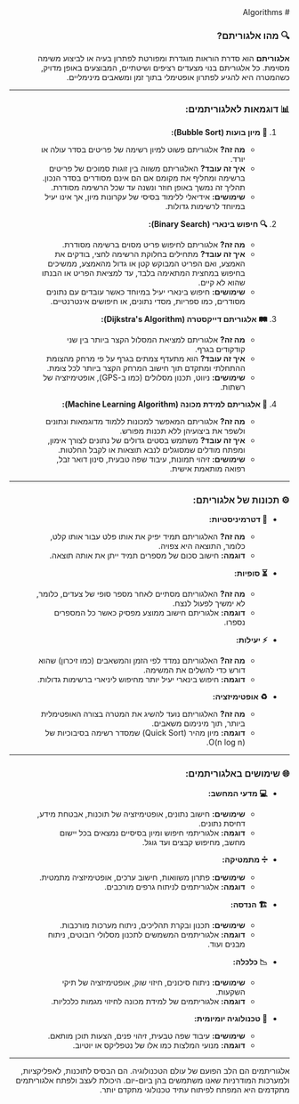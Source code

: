 <div dir="rtl">
# Algorithms

### 🔍 מהו אלגוריתם?
**אלגוריתם** הוא סדרת הוראות מוגדרת ומפורטת לפתרון בעיה או לביצוע משימה מסוימת. כל אלגוריתם בנוי מצעדים רציפים ושיטתיים, המבוצעים באופן מדויק, כשהמטרה היא להגיע לפתרון אופטימלי בתוך זמן ומשאבים מינימליים.

---

### 📊 דוגמאות לאלגוריתמים:
1. **🔄 מיון בועות (Bubble Sort):**
   - **מה זה?** אלגוריתם פשוט למיון רשימה של פריטים בסדר עולה או יורד.
   - **איך זה עובד?** האלגוריתם משווה בין זוגות סמוכים של פריטים ברשימה ומחליף את מקומם אם הם אינם מסודרים בסדר הנכון. תהליך זה נמשך באופן חוזר ונשנה עד שכל הרשימה מסודרת.
   - **שימושים:** אידיאלי ללימוד בסיסי של עקרונות מיון, אך אינו יעיל במיוחד לרשימות גדולות.

2. **🔍 חיפוש בינארי (Binary Search):**
   - **מה זה?** אלגוריתם לחיפוש פריט מסוים ברשימה מסודרת.
   - **איך זה עובד?** מתחילים בחלוקת הרשימה לחצי, בודקים את האמצע, ואם הפריט המבוקש קטן או גדול מהאמצע, ממשיכים בחיפוש במחצית המתאימה בלבד, עד למציאת הפריט או הבנתו שהוא לא קיים.
   - **שימושים:** חיפוש בינארי יעיל במיוחד כאשר עובדים עם נתונים מסודרים, כמו ספריות, מסדי נתונים, או חיפושים אינטרנטיים.

3. **🛤️ אלגוריתם דייקסטרה (Dijkstra's Algorithm):**
   - **מה זה?** אלגוריתם למציאת המסלול הקצר ביותר בין שני קודקודים בגרף.
   - **איך זה עובד?** הוא מתעדף צמתים בגרף על פי מרחק מהצומת ההתחלתי ומתקדם תוך חישוב המרחק הקצר ביותר לכל צומת.
   - **שימושים:** ניווט, תכנון מסלולים (כמו ב-GPS), אופטימיזציה של רשתות.

4. **🧠 אלגוריתם למידת מכונה (Machine Learning Algorithm):**
   - **מה זה?** אלגוריתם המאפשר למכונות ללמוד מדוגמאות ונתונים ולשפר את ביצועיהן ללא תכנות מפורש.
   - **איך זה עובד?** משתמש בסטים גדולים של נתונים לצורך אימון, ומפתח מודלים שמסוגלים לנבא תוצאות או לקבל החלטות.
   - **שימושים:** זיהוי תמונות, עיבוד שפה טבעית, סינון דואר זבל, רפואה מותאמת אישית.

---

### ⚙️ תכונות של אלגוריתם:
- **🧩 דטרמיניסטיות:** 
  - **מה זה?** האלגוריתם תמיד יפיק את אותו פלט עבור אותו קלט, כלומר, התוצאה היא צפויה.
  - **דוגמה:** חישוב סכום של מספרים תמיד ייתן את אותה תוצאה.
  
- **⏳ סופיות:** 
  - **מה זה?** האלגוריתם מסתיים לאחר מספר סופי של צעדים, כלומר, לא ימשיך לפעול לנצח.
  - **דוגמה:** אלגוריתם חישוב ממוצע מפסיק כאשר כל המספרים נספרו.

- **⚡ יעילות:** 
  - **מה זה?** האלגוריתם נמדד לפי הזמן והמשאבים (כמו זיכרון) שהוא דורש כדי להשלים את המשימה.
  - **דוגמה:** חיפוש בינארי יעיל יותר מחיפוש ליניארי ברשימות גדולות.

- **♻️ אופטימיזציה:** 
  - **מה זה?** האלגוריתם נועד להשיג את המטרה בצורה האופטימלית ביותר, תוך מינימום משאבים.
  - **דוגמה:** מיון מהיר (Quick Sort) שמסדר רשימה בסיבוכיות של O(n log n).

---

### 🌐 שימושים באלגוריתמים:
- **💻 מדעי המחשב:**
  - **שימושים:** חישוב נתונים, אופטימיזציה של תוכנות, אבטחת מידע, דחיסת נתונים.
  - **דוגמה:** אלגוריתמי חיפוש ומיון בסיסיים נמצאים בכל יישום מחשב, מחיפוש קבצים ועד גוגל.

- **➗ מתמטיקה:**
  - **שימושים:** פתרון משוואות, חישוב ערכים, אופטימיזציה מתמטית.
  - **דוגמה:** אלגוריתמים לניתוח גרפים מורכבים.

- **🏗️ הנדסה:**
  - **שימושים:** תכנון ובקרת תהליכים, ניתוח מערכות מורכבות.
  - **דוגמה:** אלגוריתמים המשמשים לתכנון מסלולי רובוטים, ניתוח מבנים ועוד.

- **📉 כלכלה:**
  - **שימושים:** ניתוח סיכונים, חיזוי שוק, אופטימיזציה של תיקי השקעות.
  - **דוגמה:** אלגוריתמים של למידת מכונה לחיזוי מגמות כלכליות.

- **📱 טכנולוגיה יומיומית:**
  - **שימושים:** עיבוד שפה טבעית, זיהוי פנים, הצעות תוכן מותאם.
  - **דוגמה:** מנועי המלצות כמו אלו של נטפליקס או יוטיוב.

---

אלגוריתמים הם הלב הפועם של עולם הטכנולוגיה. הם הבסיס לתוכנות, לאפליקציות, ולמערכות המודרניות שאנו משתמשים בהן ביום-יום. היכולת לעצב ולפתח אלגוריתמים מתקדמים היא המפתח לפיתוח עתיד טכנולוגי מתקדם יותר.
</div>
